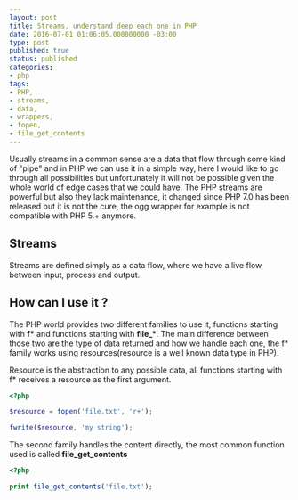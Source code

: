 ```yaml
---
layout: post
title: Streams, understand deep each one in PHP
date: 2016-07-01 01:06:05.000000000 -03:00
type: post
published: true
status: published
categories:
- php
tags:
- PHP,
- streams,
- data,
- wrappers,
- fopen,
- file_get_contents
---
```


Usually streams in a common sense are a data that flow through some kind of "pipe" and in PHP we can use it in a 
simple way, here I would like to go through all possibilities but unfortunately it will not be possible given the 
whole world of edge cases that we could have. The PHP streams are powerful but also they lack maintenance, it 
changed since PHP 7.0 has been released but it is not the cure, the ogg wrapper for example is not compatible with 
PHP 5.+ anymore.

## Streams

Streams are defined simply as a data flow, where we have a live flow between input, process and output.

## How can I use it ?

The PHP world provides two different families to use it, functions starting with **f\*** and functions starting with
**file_\***. The main difference between those two are the type of data returned and how we handle each one, the f* family
works using resources(resource is a well known data type in PHP).

Resource is the abstraction to any possible data, all functions starting with f* receives a resource as the first 
argument.

```php
<?php

$resource = fopen('file.txt', 'r+'); 

fwrite($resource, 'my string');
```

The second family handles the content directly, the most common function used is called **file_get_contents**

```php
<?php

print file_get_contents('file.txt'); 
```

